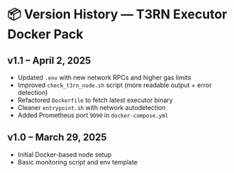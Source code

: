 
# 📦 Version History — T3RN Executor Docker Pack

## v1.1 – April 2, 2025
- Updated `.env` with new network RPCs and higher gas limits
- Improved `check_t3rn_node.sh` script (more readable output + error detection)
- Refactored `Dockerfile` to fetch latest executor binary
- Cleaner `entrypoint.sh` with network autodetection
- Added Prometheus port `9090` in `docker-compose.yml`

## v1.0 – March 29, 2025
- Initial Docker-based node setup
- Basic monitoring script and env template
